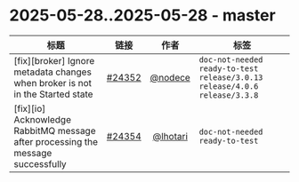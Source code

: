 # 2025-05-28..2025-05-28 - master
| 标题 | 链接 | 作者 | 标签 |
| - | :--: | :--: | - |
| [fix][broker] Ignore metadata changes when broker is not in the Started state | [#24352](https://github.com/apache/pulsar/pull/24352) | [@nodece](https://github.com/nodece) | `doc-not-needed` `ready-to-test` `release/3.0.13` `release/4.0.6` `release/3.3.8`  | 
| [fix][io] Acknowledge RabbitMQ message after processing the message successfully | [#24354](https://github.com/apache/pulsar/pull/24354) | [@lhotari](https://github.com/lhotari) | `doc-not-needed` `ready-to-test`  | 
